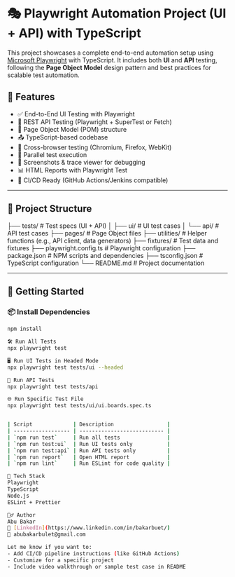 # 🎭 Playwright Automation Project (UI + API) with TypeScript

This project showcases a complete end-to-end automation setup using [Microsoft Playwright](https://playwright.dev/) with TypeScript. It includes both **UI** and **API** testing, following the **Page Object Model** design pattern and best practices for scalable test automation.

## 📌 Features

- ✅ End-to-End UI Testing with Playwright
- 🔌 REST API Testing (Playwright + SuperTest or Fetch)
- 🧱 Page Object Model (POM) structure
- 📤 TypeScript-based codebase
- 🧪 Cross-browser testing (Chromium, Firefox, WebKit)
- 🐞 Parallel test execution
- 📸 Screenshots & trace viewer for debugging
- 📊 HTML Reports with Playwright Test
- 🔄 CI/CD Ready (GitHub Actions/Jenkins compatible)

---

## 📁 Project Structure

├── tests/ # Test specs (UI + API)
│ ├── ui/ # UI test cases
│ └── api/ # API test cases
├── pages/ # Page Object files
├── utilities/ # Helper functions (e.g., API client, data generators)
├── fixtures/ # Test data and fixtures
├── playwright.config.ts # Playwright configuration
├── package.json # NPM scripts and dependencies
├── tsconfig.json # TypeScript configuration
└── README.md # Project documentation


---

## 🚀 Getting Started

### 📦 Install Dependencies

```bash
npm install

🛠️ Run All Tests
npx playwright test

🖥️ Run UI Tests in Headed Mode
npx playwright test tests/ui --headed

🧪 Run API Tests
npx playwright test tests/api

🌐 Run Specific Test File
npx playwright test tests/ui/ui.boards.spec.ts


| Script             | Description                 |
| ------------------ | --------------------------- |
| `npm run test`     | Run all tests               |
| `npm run test:ui`  | Run UI tests only           |
| `npm run test:api` | Run API tests only          |
| `npm run report`   | Open HTML report            |
| `npm run lint`     | Run ESLint for code quality |

🧰 Tech Stack
Playwright
TypeScript
Node.js
ESLint + Prettier

🙋‍♂️ Author
Abu Bakar
💼 [LinkedIn](https://www.linkedin.com/in/bakarbuet/)
📧 abubakarbulet@gmail.com

Let me know if you want to:
- Add CI/CD pipeline instructions (like GitHub Actions)
- Customize for a specific project
- Include video walkthrough or sample test case in README
